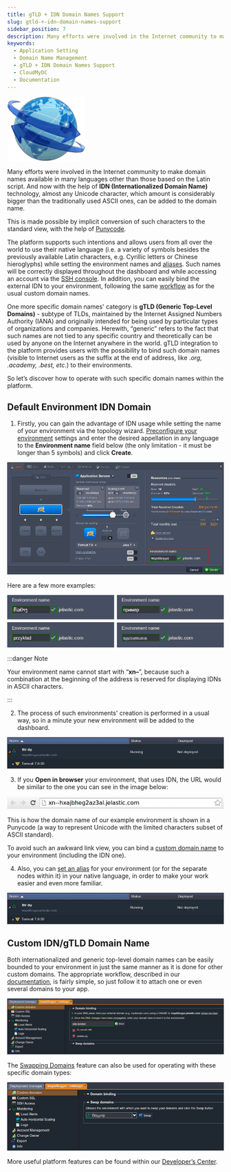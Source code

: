 ```yaml
---
title: gTLD + IDN Domain Names Support
slug: gtld-+-idn-domain-names-support
sidebar_position: 7
description: Many efforts were involved in the Internet community to make domain names available in many languages other than those based on the Latin script.
keywords:
  - Application Setting
  - Domain Name Management
  - gTLD + IDN Domain Names Support
  - CloudMyDC
  - Documentation
---
```


<!-- ## gTLD + IDN Domain Names Support -->

<div style={{
    display: 'grid',
    gridTemplateColumns: '0.15fr 1fr',
    gap: '10px'
}}>
<div>
<div style={{
    display: 'flex',
    alignItems: 'center',
    justifyContent: 'cetner',
}}>

![Locale Dropdown](./img/gTLDIDNDomainNamesSupport/slide-domain.png)

</div>
</div>
<div>

Many efforts were involved in the Internet community to make domain names available in many languages other than those based on the Latin script. And now with the help of **IDN (Internationalized Domain Name)** technology, almost any Unicode character, which amount is considerably bigger than the traditionally used ASCII ones, can be added to the domain name.

</div>
</div>

This is made possible by implicit conversion of such characters to the standard view, with the help of [Punycode](https://en.wikipedia.org/wiki/Punycode).

The platform supports such intentions and allows users from all over the world to use their native language (i.e. a variety of symbols besides the previously available Latin characters, e.g. Cyrillic letters or Chinese hieroglyphs) while setting the environment names and [aliases](/environment-management/environment-aliases). Such names will be correctly displayed throughout the dashboard and while accessing an account via the [SSH console](/deployment-tools/ssh/ssh-access/overview). In addition, you can easily bind the external IDN to your environment, following the same [workflow](/application-setting/domain-name-management/custom-domain-name) as for the usual custom domain names.

One more specific domain names' category is **gTLD (Generic Top-Level Domains)** - subtype of TLDs, maintained by the Internet Assigned Numbers Authority (IANA) and originally intended for being used by particular types of organizations and companies. Herewith, “generic” refers to the fact that such names are not tied to any specific country and theoretically can be used by anyone on the Internet anywhere in the world. gTLD integration to the platform provides users with the possibility to bind such domain names (visible to Internet users as the suffix at the end of address, like ._org, .academy, .best, etc_.) to their environments.

So let’s discover how to operate with such specific domain names within the platform.

## Default Environment IDN Domain

1. Firstly, you can gain the advantage of IDN usage while setting the name of your environment via the topology wizard.
   [Preconfigure your environment](/environment-management/setting-up-environment) settings and enter the desired appellation in any language to the **Environment name** field below (the only limitation - it must be longer than 5 symbols) and click **Create**.

<div style={{
    display:'flex',
    justifyContent: 'center',
    margin: '0 0 1rem 0'
}}>

![Locale Dropdown](./img/gTLDIDNDomainNamesSupport/env-wiz.png)

</div>

Here are a few more examples:

<div style={{
    display:'flex',
    justifyContent: 'center',
    margin: '0 0 1rem 0'
}}>

![Locale Dropdown](./img/gTLDIDNDomainNamesSupport/example.png)

</div>

:::danger Note

Your environment name cannot start with “**xn–**”, because such a combination at the beginning of the address is reserved for displaying IDNs in ASCII characters.

:::

2. The process of such environments' creation is performed in a usual way, so in a minute your new environment will be added to the dashboard.

<div style={{
    display:'flex',
    justifyContent: 'center',
    margin: '0 0 1rem 0'
}}>

![Locale Dropdown](./img/gTLDIDNDomainNamesSupport/alias.png)

</div>

3. If you **Open in browser** your environment, that uses IDN, the URL would be similar to the one you can see in the image below:

<div style={{
    display:'flex',
    justifyContent: 'center',
    margin: '0 0 1rem 0'
}}>

![Locale Dropdown](./img/gTLDIDNDomainNamesSupport/punycode.png)

</div>

This is how the domain name of our example environment is shown in a Punycode (a way to represent Unicode with the limited characters subset of ASCII standard).

To avoid such an awkward link view, you can bind a [custom domain name](/application-setting/domain-name-management/custom-domain-name) to your environment (including the IDN one).

4. Also, you can [set an alias](/environment-management/environment-aliases) for your environment (or for the separate nodes within it) in your native language, in order to make your work easier and even more familiar.

<div style={{
    display:'flex',
    justifyContent: 'center',
    margin: '0 0 1rem 0'
}}>

![Locale Dropdown](./img/gTLDIDNDomainNamesSupport/alias.png)

</div>

## Custom IDN/gTLD Domain Name

Both internationalized and generic top-level domain names can be easily bounded to your environment in just the same manner as it is done for other custom domains. The appropriate workflow, described in our [documentation](/application-setting/domain-name-management/custom-domain-name), is fairly simple, so just follow it to attach one or even several domains to your app.

<div style={{
    display:'flex',
    justifyContent: 'center',
    margin: '0 0 1rem 0'
}}>

![Locale Dropdown](./img/gTLDIDNDomainNamesSupport/domain-binding.png)

</div>

The [Swapping Domains](/application-setting/domain-name-management/swap-domains) feature can also be used for operating with these specific domain types:

<div style={{
    display:'flex',
    justifyContent: 'center',
    margin: '0 0 1rem 0'
}}>

![Locale Dropdown](./img/gTLDIDNDomainNamesSupport/swap-domains.png)

</div>

More useful platform features can be found within our [Developer’s Center](https://docs.cloudmydc.com/).
